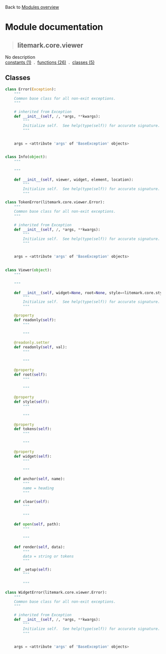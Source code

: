 Back to [Modules overview](https://github.com/pyrustic/litemark/blob/master/docs/modules/README.md)
  
# Module documentation
>## litemark.core.viewer
No description
<br>
[constants (1)](https://github.com/pyrustic/litemark/blob/master/docs/modules/content/litemark.core.viewer/constants.md) &nbsp;.&nbsp; [functions (26)](https://github.com/pyrustic/litemark/blob/master/docs/modules/content/litemark.core.viewer/functions.md) &nbsp;.&nbsp; [classes (5)](https://github.com/pyrustic/litemark/blob/master/docs/modules/content/litemark.core.viewer/classes.md)


## Classes
```python
class Error(Exception):
    """
    Common base class for all non-exit exceptions.
    """

    # inherited from Exception
    def __init__(self, /, *args, **kwargs):
        """
        Initialize self.  See help(type(self)) for accurate signature.
        """


    args = <attribute 'args' of 'BaseException' objects>
    
```

```python
class Info(object):
    """
    
    """

    def __init__(self, viewer, widget, element, location):
        """
        Initialize self.  See help(type(self)) for accurate signature.
        """

```

```python
class TokenError(litemark.core.viewer.Error):
    """
    Common base class for all non-exit exceptions.
    """

    # inherited from Exception
    def __init__(self, /, *args, **kwargs):
        """
        Initialize self.  See help(type(self)) for accurate signature.
        """


    args = <attribute 'args' of 'BaseException' objects>
    
```

```python
class Viewer(object):
    """
    
    """

    def __init__(self, widget=None, root=None, style=<litemark.core.style.Style object at 0x7f60ff60a400>, on_browse=None):
        """
        Initialize self.  See help(type(self)) for accurate signature.
        """

    @property
    def readonly(self):
        """
        
        """

    @readonly.setter
    def readonly(self, val):
        """
        
        """

    @property
    def root(self):
        """
        
        """

    @property
    def style(self):
        """
        
        """

    @property
    def tokens(self):
        """
        
        """

    @property
    def widget(self):
        """
        
        """

    def anchor(self, name):
        """
        name = heading
        """

    def clear(self):
        """
        
        """

    def open(self, path):
        """
        
        """

    def render(self, data):
        """
        data = string or tokens
        """

    def _setup(self):
        """
        
        """

```

```python
class WidgetError(litemark.core.viewer.Error):
    """
    Common base class for all non-exit exceptions.
    """

    # inherited from Exception
    def __init__(self, /, *args, **kwargs):
        """
        Initialize self.  See help(type(self)) for accurate signature.
        """


    args = <attribute 'args' of 'BaseException' objects>
    
```

